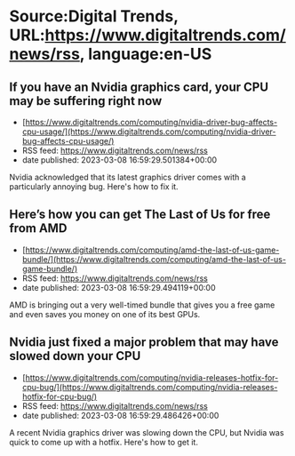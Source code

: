 # Source:Digital Trends, URL:https://www.digitaltrends.com/news/rss, language:en-US

## If you have an Nvidia graphics card, your CPU may be suffering right now
 - [https://www.digitaltrends.com/computing/nvidia-driver-bug-affects-cpu-usage/](https://www.digitaltrends.com/computing/nvidia-driver-bug-affects-cpu-usage/)
 - RSS feed: https://www.digitaltrends.com/news/rss
 - date published: 2023-03-08 16:59:29.501384+00:00

Nvidia acknowledged that its latest graphics driver comes with a particularly annoying bug. Here's how to fix it.

## Here’s how you can get The Last of Us for free from AMD
 - [https://www.digitaltrends.com/computing/amd-the-last-of-us-game-bundle/](https://www.digitaltrends.com/computing/amd-the-last-of-us-game-bundle/)
 - RSS feed: https://www.digitaltrends.com/news/rss
 - date published: 2023-03-08 16:59:29.494119+00:00

AMD is bringing out a very well-timed bundle that gives you a free game and even saves you money on one of its best GPUs.

## Nvidia just fixed a major problem that may have slowed down your CPU
 - [https://www.digitaltrends.com/computing/nvidia-releases-hotfix-for-cpu-bug/](https://www.digitaltrends.com/computing/nvidia-releases-hotfix-for-cpu-bug/)
 - RSS feed: https://www.digitaltrends.com/news/rss
 - date published: 2023-03-08 16:59:29.486426+00:00

A recent Nvidia graphics driver was slowing down the CPU, but Nvidia was quick to come up with a hotfix. Here's how to get it.

